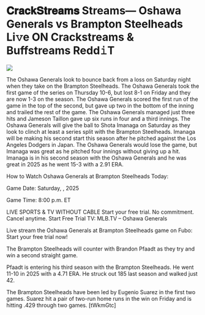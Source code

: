 # 𝐂𝐫𝐚𝐜𝐤𝐒𝐭𝐫𝐞𝐚𝐦𝐬 Streams— Oshawa Generals vs Brampton Steelheads Li𝚟e ON Crackstreams & Buffstreams Redd𝚒T  
  
  
[![](https://i.imgur.com/qSNzIqt.png)](https://movie.rssnews.media/HkOwjfKV.php)  
  
The Oshawa Generals look to bounce back from a loss on Saturday night when they take on the Brampton Steelheads. The Oshawa Generals took the first game of the series on Thursday 10-6, but lost 8-1 on Friday and they are now 1-3 on the season. The Oshawa Generals scored the first run of the game in the top of the second, but gave up two in the bottom of the inning and trailed the rest of the game. The Oshawa Generals managed just three hits and Jameson Taillon gave up six runs in four and a third innings. The Oshawa Generals will give the ball to Shota Imanaga on Saturday as they look to clinch at least a series split with the Brampton Steelheads. Imanaga will be making his second start this season after he pitched against the Los Angeles Dodgers in Japan. The Oshawa Generals would lose the game, but Imanaga was great as he pitched four innings without giving up a hit. Imanaga is in his second season with the Oshawa Generals and he was great in 2025 as he went 15-3 with a 2.91 ERA.

How to Watch Oshawa Generals at Brampton Steelheads Today:

Game Date: Saturday, , 2025

Game Time: 8:00 p.m. ET

LIVE SPORTS & TV WITHOUT CABLE
Start your free trial. No commitment. Cancel anytime.
Start Free Trial
TV: MLB.TV – Oshawa Generals

Live stream the Oshawa Generals at Brampton Steelheads game on Fubo: Start your free trial now!

The Brampton Steelheads will counter with Brandon Pfaadt as they try and win a second straight game.

Pfaadt is entering his third season with the Brampton Steelheads. He went 11-10 in 2025 with a 4.71 ERA. He struck out 185 last season and walked just 42.

The Brampton Steelheads have been led by Eugenio Suarez in the first two games. Suarez hit a pair of two-run home runs in the win on Friday and is hitting .429 through two games. [tWkmGtc]
